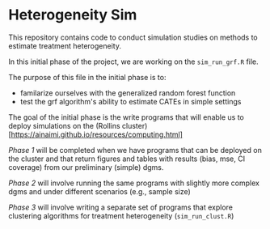 # Heterogeneity Sim

This repository contains code to conduct simulation studies on methods to estimate treatment heterogeneity. 

In this initial phase of the project, we are working on the `sim_run_grf.R` file. 

The purpose of this file in the initial phase is to:

- familarize ourselves with the generalized random forest function
- test the grf algorithm's ability to estimate CATEs in simple settings

The goal of the initial phase is the write programs that will enable us to deploy 
simulations on the (Rollins cluster)[https://ainaimi.github.io/resources/computing.html]

*Phase 1* will be completed when we have programs that can be deployed on the cluster
and that return figures and tables with results (bias, mse, CI coverage) from our 
preliminary (simple) dgms.

*Phase 2* will involve running the same programs with slightly more complex dgms and 
under different scenarios (e.g., sample size)

*Phase 3* will involve writing a separate set of programs that explore clustering 
algorithms for treatment heterogeneity (`sim_run_clust.R`)